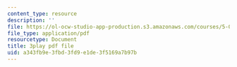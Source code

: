 ```yaml
---
content_type: resource
description: ''
file: https://ol-ocw-studio-app-production.s3.amazonaws.com/courses/5-08j-biological-chemistry-ii-spring-2016/a343fb9e3fbd3fd9e1de3f5169a7b97b_0fm50-F9934.pdf
file_type: application/pdf
resourcetype: Document
title: 3play pdf file
uid: a343fb9e-3fbd-3fd9-e1de-3f5169a7b97b
---
```

